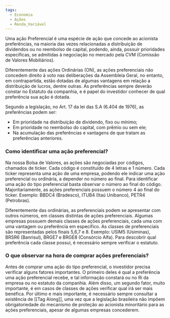 ```yaml
---
tags:
  - Economia
  - Ações
  - Renda_Variável
---
```

Uma ação Preferencial é uma espécie de ação que concede ao acionista preferências, na maioria das vezes relacionadas a distribuição de dividendos ou no reembolso de capital, podendo, ainda, possuir prioridades específicas, se admitidas à negociação no mercado pela CVM (Comissão de Valores Mobiliários).

Diferentemente das ações Ordinárias (ON), as ações preferenciais não concedem direito à voto nas deliberações da Assembleia Geral, no entanto, em contrapartida, estão dotadas de algumas vantagens em relação a distribuição de lucros, dentre outras. As preferências sempre deverão constar no Estatuto da companhia, e é papel do investidor conhecer de qual preferência sua ação é dotada.

Segundo a legislação, no Art. 17 da lei das S.A (6.404 de 1976), as preferências podem ser:

- Em prioridade na distribuição de dividendo, fixo ou mínimo;
- Em prioridade no reembolso do capital, com prêmio ou sem ele;
- Na acumulação das preferências e vantagens de que tratam as preferências anteriores.
### **Como identificar uma ação preferencial?**

Na nossa Bolsa de Valores, as ações são negociadas por códigos, chamados de ticker. Cada código é constituído de 4 letras e 1 número. Cada ticker representa uma ação de uma empresa, podendo ele indicar uma ação preferencial ou ordinária, a depender no número ao final. Para identificar uma ação do tipo preferencial basta observar o número ao final do código. Majoritariamente, as ações preferenciais possuem o número 4 ao final do ticker. Exemplo: BBDC4 (Bradesco), ITUB4 (Itaú Unibanco), PETR4 (Petrobras).

Diferentemente das ordinárias, as preferenciais podem se apresentar com outros números, em classes distintas de ações preferenciais. Algumas empresas possuem demais classes de ações preferenciais, cada uma com uma vantagem ou preferência em específico. As classes de preferenciais são representadas pelos finais 5,6,7 e 8. Exemplo: USIM5 (Usiminas), BRSR6 (Banrisul), BRGE7 e BRGE8 (Consórcio Alfa). Para descobrir qual preferência cada classe possui, é necessário sempre verificar o estatuto.
### **O que observar na hora de comprar ações preferenciais?**

Antes de comprar uma ação do tipo preferencial, o investidor precisa verificar alguns fatores importantes. O primeiro deles é qual a preferência uma ação preferencial recebe, e tal informação constará ou no Ri da empresa ou no estatuto da companhia. Além disso, um segundo fator, muito importante, é em casos de classes de ações verificar qual irá ser mais benéfica. Por último e mais importante, é necessário sempre consultar a existência de [[Tag Along]], uma vez que a legislação brasileira não impõem obrigatoriedade do mecanismo de proteção ao acionista minoritário para as ações preferenciais, apesar de algumas empresas concederem.